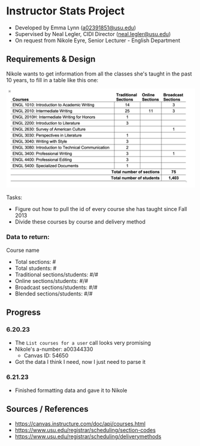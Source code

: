 # Instructor Stats Project
* Developed by Emma Lynn (a02391851@usu.edu)
* Supervised by Neal Legler, CIDI Director (neal.legler@usu.edu)
* On request from Nikole Eyre, Senior Lecturer - English Department

## Requirements & Design
Nikole wants to get information from all the classes she's taught in the past 10 years, to fill in a table
like this one:

<img src="./ex-table.png">

Tasks:
* Figure out how to pull the id of every course she has taught since Fall 2013
* Divide these courses by course and delivery method

### Data to return:

Course name
* Total sections: #
* Total students: #
* Traditional sections/students: #/#
* Online sections/students: #/#
* Broadcast sections/students: #/#
* Blended sections/students: #/#

## Progress

### 6.20.23
* The `List courses for a user` call looks very promising
* Nikole's a-number: a00344330
  * Canvas ID: 54650
* Got the data I think I need, now I just need to parse it

### 6.21.23
* Finished formatting data and gave it to Nikole


## Sources / References
* https://canvas.instructure.com/doc/api/courses.html
* https://www.usu.edu/registrar/scheduling/section-codes
* https://www.usu.edu/registrar/scheduling/deliverymethods


